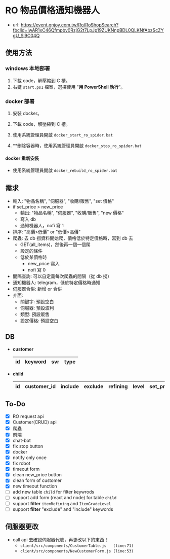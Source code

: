# RO 物品價格通知機器人

- url: https://event.gnjoy.com.tw/Ro/RoShopSearch?fbclid=IwAR1xC46Qfmpbv0RzjG2t7LpJp19ZUKNnpBDL0QLKNfAbzScZYgU_Sl9C04Q

## 使用方法

### windows 本地部署

1. 下載 code，解壓縮到 C 槽。
2. 右鍵 `start.ps1` 檔案，選擇使用 "**用 PowerShell 執行**"。

### docker 部署

1. 安裝 docker。
2. 下載 code，解壓縮到 C 槽。
3. 使用系統管理員開啟 `docker_start_ro_spider.bat`

4. \*\*刪除容器時，使用系統管理員開啟 `docker_stop_ro_spider.bat`

#### docker 重新安裝

- 使用系統管理員開啟 `docker_rebuild_ro_spider.bat`

## 需求

- 輸入: "物品名稱", "伺服器", "收購/販售", "set 價格"
- if set_price > new_price
  - 輸出: "物品名稱", "伺服器", "收購/販售", "new 價格"
  - 寫入 db
  - 通知機器人，nofi 寫 1
- 排序: "高價>低價" or "低價>高價"
- 爬蟲: 去 db 撈資料開始爬，價格低於特定價格時，寫到 db 去
  - GET(all_items)，然後再一個一個爬
  - 設定的條件
  - 低於某價格時
    - new_price 寫入
    - nofi 寫 0
- 間隔查詢: 可以自定義每次爬蟲的間隔（從 db 撈）
- 通知機器人: telegram，低於特定價格時通知
- 伺服器合併: 新增 or 合併
- 介面:
  - 關鍵字: 預設空白
  - 伺服器: 預設波利
  - 類型: 預設販售
  - 設定價格: 預設空白

## DB
- **customer**

  | id | keyword | svr | type |
  | -- | ------- | --- | ---- |

- **child**

  | id | customer_id | include | exclude | refining | level | set_price | new_price | time |
  | -- | ----------- | ------- | ------- | -------- | ----- | --------- | --------- | ---- |

## To-Do

- [x] RO request api
- [x] Customer(CRUD) api
- [x] 爬蟲
- [x] 前端
- [x] chat-bot
- [x] fix stop button
- [x] docker
- [x] notify only once
- [x] fix robot
- [x] timeout form
- [x] clean new_price button
- [x] clean form of customer
- [x] new timeout function
- [ ] add new table `child` for filter keywrods
- [ ] support add form (react and node) for table `child`
- [ ] support **filter**  `itemRefining` and `ItemGradeLevel`
- [ ] support **filter** "exclude" and "include" keywords

## 伺服器更改

- call api 去確認伺服器代號，再更改以下的東西！
  - `client/src/components/CustomerTable.js   (line:71)`
  - `client/src/components/NewCustomerForm.js (line:53)`
